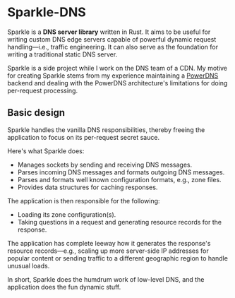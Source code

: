 # Sparkle-DNS

Sparkle is a **DNS server library** written in Rust. It aims to be
useful for writing custom DNS edge servers capable of powerful dynamic
request handling—i.e., traffic engineering. It can also serve as the
foundation for writing a traditional static DNS server.

Sparkle is a side project while I work on the DNS team of a CDN. My
motive for creating Sparkle stems from my experience maintaining a
[PowerDNS](https://www.powerdns.com/) backend and dealing with the
PowerDNS architecture's limitations for doing per-request processing.

## Basic design

Sparkle handles the vanilla DNS responsibilities, thereby freeing the
application to focus on its per-request secret sauce.

Here's what Sparkle does:

* Manages sockets by sending and receiving DNS messages.
* Parses incoming DNS messages and formats outgoing DNS messages.
* Parses and formats well known configuration formats, e.g., zone
  files.
* Provides data structures for caching responses.

The application is then responsible for the following:

* Loading its zone configuration(s).
* Taking questions in a request and generating resource records for the
  response.

The application has complete leeway how it generates the response's
resource records—e.g., scaling up more server-side IP addresses for
popular content or sending traffic to a different geographic region to
handle unusual loads. 

In short, Sparkle does the humdrum work of low-level DNS, and the
application does the fun dynamic stuff.

